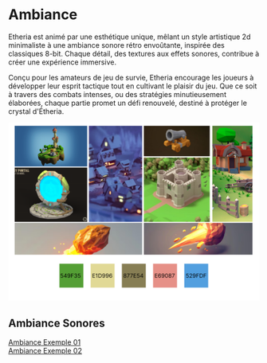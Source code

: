 # Ambiance

 Etheria est animé par une esthétique unique, mêlant un style artistique 2d minimaliste à une ambiance sonore rétro envoûtante, inspirée des classiques 8-bit. Chaque détail, des textures aux effets sonores, contribue à créer une expérience immersive.

Conçu pour les amateurs de jeu de survie, Etheria encourage les joueurs à développer leur esprit tactique tout en cultivant le plaisir du jeu. Que ce soit à travers des combats intenses, ou des stratégies minutieusement élaborées, chaque partie promet un défi renouvelé, destiné à protéger le crystal d'Étheria.

![Alt moodboard](../../Assets/moodboard_etheria.png)

<!-- Ici mettre tous les documents et références associés à l'établissement de l'ambiance du projet   -->
## Ambiance Sonores
[Ambiance Exemple 01](https://youtu.be/2Mg6b0LJfM8?list=PLdsGes2mFh92eHpOZVJQgoubb6rF0CcvU)
</br>
[Ambiance Exemple 02](https://www.youtube.com/watch?v=5bn3Jmvep1k)

<!-- ## Références -->
<!--
[Ambiance](https://tim-montmorency.com/582523-gestion/#/contenus/2_scenarisation/30_ambiances/)
-->
